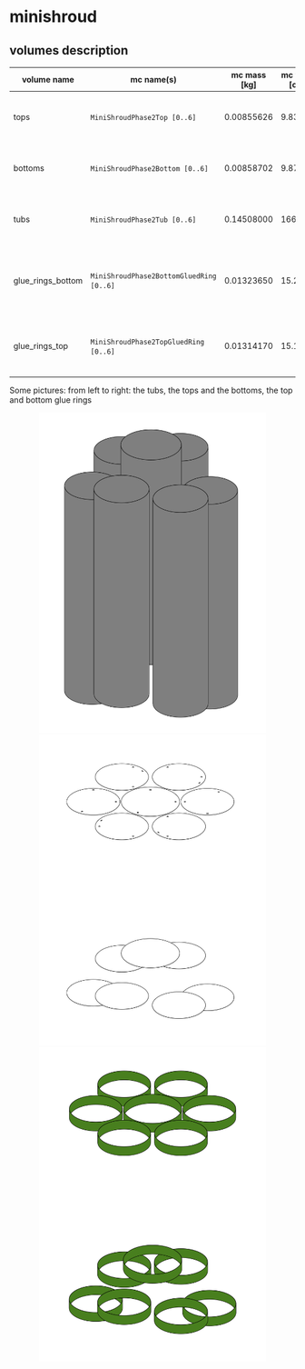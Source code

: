# minishroud

## volumes description

| volume name       | mc name(s)                               | mc mass [kg] | mc volume [cm^3] | density [g/cm^3] | volume description                                                | notes |
| ----------------- | ---------------------------------------- | ------------ | ---------------- | ---------------- | ----------------------------------------------------------------- | ----- |
| tops              | `MiniShroudPhase2Top [0..6]`             | 0.00855626   | 9.839699         | 1.15 (nylon)     | All minishroud's closing caps on the top (7)                      |       | 
| bottoms           | `MiniShroudPhase2Bottom [0..6]`          | 0.00858702   | 9.875073         | 1.15 (nylon)     | All minishroud's closing caps on the bottom (7)                   |       |
| tubs              | `MiniShroudPhase2Tub [0..6]`             | 0.14508000   | 166.8420         | 1.15 (nylon)     | All minishroud's cylindrical lateral surfaces (7)                 |       |
| glue_rings_bottom | `MiniShroudPhase2BottomGluedRing [0..6]` | 0.01323650   | 15.221975        | 1.15 (nylon)     | All minishroud's glue (cylindrical) rings for the bottom caps (7) |       |
| glue_rings_top    | `MiniShroudPhase2TopGluedRing [0..6]`    | 0.01314170   | 15.112955        | 1.15 (nylon)     | All minishroud's glue (cylindrical) rings for the top caps (7)    |       |

Some pictures: from left to right: the tubs, the tops and the bottoms, the top and bottom glue rings
<p align="center">
  <img src="tubs.png" width="400"/>
  <img src="tops_bottoms.png" width="400"/>
  <img src="glue_rings.png" width="400"/>
</p>
